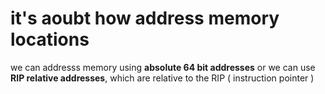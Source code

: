 # it's aoubt how address memory locations 

we can addresss memory using **absolute 64 bit addresses** or we can use **RIP relative addresses**, which are relative to the RIP ( instruction pointer )
